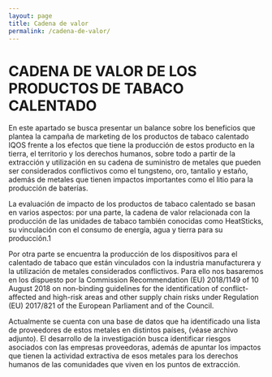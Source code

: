 ```yaml
---
layout: page
title: Cadena de valor
permalink: /cadena-de-valor/
---
```


# CADENA DE VALOR DE LOS PRODUCTOS DE TABACO CALENTADO

En este apartado se busca presentar un balance sobre los beneficios que plantea la campaña de marketing de los productos de tabaco calentado IQOS frente a los efectos que tiene la producción de estos producto en la tierra, el territorio y los derechos humanos, sobre todo a partir de la extracción y utilización en su cadena de suministro de metales que pueden ser considerados conflictivos como el tungsteno, oro, tantalio y estaño, además de metales que tienen impactos importantes como el litio para la producción de baterías.

La evaluación de impacto de los productos de tabaco calentado se basan en varios aspectos: por una parte, la cadena de valor relacionada con la producción de las unidades de tabaco también conocidas como HeatSticks, su vinculación con el consumo de energía, agua y tierra para su producción.1

Por otra parte se encuentra la producción de los dispositivos para el calentado de tabaco que están vinculados con la industria manufacturera y la utilización de metales considerados conflictivos. Para ello nos basaremos en los dispuesto por la Commission Recommendation (EU) 2018/1149 of 10 August 2018 on non-binding guidelines for the identification of conflict-affected and high-risk areas and other supply chain risks under Regulation (EU) 2017/821 of the European Parliament and of the Council.

Actualmente se cuenta con una base de datos que ha identificado una lista de proveedores de estos metales en distintos países, (véase archivo adjunto). El desarrollo de la investigación busca identificar riesgos asociados con las empresas proveedoras, además de apuntar los impactos que tienen la actividad extractiva de esos metales para los derechos humanos de las comunidades que viven en los puntos de extracción.